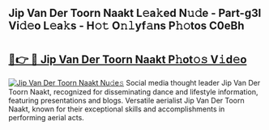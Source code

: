 ## Jip Van Der Toorn Naakt L𝚎a𝚔ed N𝚞𝚍e - Part-g3l Vi𝚍𝚎o L𝚎a𝚔s - H𝚘𝚝 O𝚗𝚕yf𝚊ns P𝚑𝚘tos C0eBh

# <h2><a href="http://kf0xmb.oniu.top/?m=Jip+Van+Der+Toorn+Naakt">🔗👉 🔴 Jip Van Der Toorn Naakt P𝚑ot𝚘𝚜 V𝚒d𝚎o</a></h2>

[![Jip Van Der Toorn Naakt Nu𝚍e𝚜](https://i.imgur.com/0qMVB7G.gif)](http://kf0xmb.oniu.top/?m=Jip+Van+Der+Toorn+Naakt)
Social media thought leader Jip Van Der Toorn Naakt, recognized for disseminating dance and lifestyle information, featuring presentations and blogs. Versatile aerialist Jip Van Der Toorn Naakt, known for their exceptional skills and accomplishments in performing aerial acts.  
